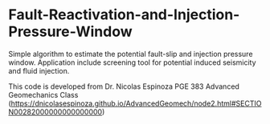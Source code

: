 # Fault-Reactivation-and-Injection-Pressure-Window

Simple algorithm to estimate the potential fault-slip and injection pressure window. Application include screening tool for potential induced seismicity and fluid injection.

This code is developed from Dr. Nicolas Espinoza PGE 383 Advanced Geomechanics Class (https://dnicolasespinoza.github.io/AdvancedGeomech/node2.html#SECTION00282000000000000000)
